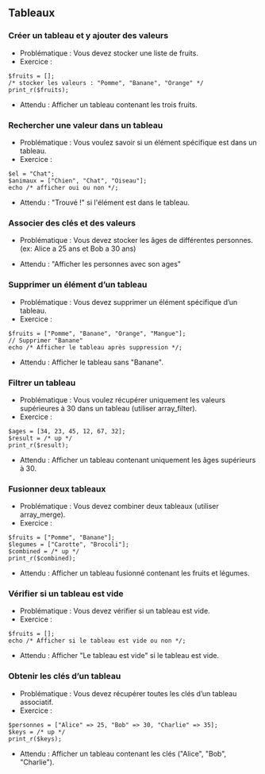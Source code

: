## Tableaux

### Créer un tableau et y ajouter des valeurs
- Problématique : Vous devez stocker une liste de fruits.
- Exercice :
```
$fruits = [];
/* stocker les valeurs : "Pomme", "Banane", "Orange" */
print_r($fruits);
```
- Attendu : Afficher un tableau contenant les trois fruits.




### Rechercher une valeur dans un tableau
- Problématique : Vous voulez savoir si un élément spécifique est dans un tableau.
- Exercice :
```
$el = "Chat";
$animaux = ["Chien", "Chat", "Oiseau"];
echo /* afficher oui ou non */;
```
- Attendu : "Trouvé !" si l'élément est dans le tableau.




### Associer des clés et des valeurs
- Problématique : Vous devez stocker les âges de différentes personnes. (ex: Alice a 25 ans et Bob a 30 ans)

- Attendu : "Afficher les personnes avec son ages"




### Supprimer un élément d’un tableau
- Problématique : Vous devez supprimer un élément spécifique d’un tableau.
- Exercice :
```
$fruits = ["Pomme", "Banane", "Orange", "Mangue"];
// Supprimer "Banane"
echo /* Afficher le tableau après suppression */;
```
- Attendu : Afficher le tableau sans "Banane".




### Filtrer un tableau
- Problématique : Vous voulez récupérer uniquement les valeurs supérieures à 30 dans un tableau (utiliser array_filter).
- Exercice :
```
$ages = [34, 23, 45, 12, 67, 32];
$result = /* up */
print_r($result);
```
- Attendu : Afficher un tableau contenant uniquement les âges supérieurs à 30.




### Fusionner deux tableaux
- Problématique : Vous devez combiner deux tableaux (utiliser array_merge).
- Exercice :
```
$fruits = ["Pomme", "Banane"];
$legumes = ["Carotte", "Brocoli"];
$combined = /* up */
print_r($combined);
```
- Attendu : Afficher un tableau fusionné contenant les fruits et légumes.




### Vérifier si un tableau est vide
- Problématique : Vous devez vérifier si un tableau est vide.
- Exercice :
```
$fruits = [];
echo /* Afficher si le tableau est vide ou non */;
```
- Attendu : Afficher "Le tableau est vide" si le tableau est vide.




### Obtenir les clés d’un tableau
- Problématique : Vous devez récupérer toutes les clés d’un tableau associatif.
- Exercice :
```
$personnes = ["Alice" => 25, "Bob" => 30, "Charlie" => 35];
$keys = /* up */
print_r($keys);
```
- Attendu : Afficher un tableau contenant les clés ("Alice", "Bob", "Charlie").




